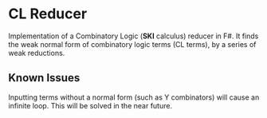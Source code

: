 # CL Reducer
Implementation of a Combinatory Logic (**SKI** calculus) reducer in F#. It finds the weak normal form of combinatory logic terms (CL terms), by a series of weak reductions.

## Known Issues
Inputting terms without a normal form (such as Y combinators) will cause an infinite loop. This will be solved in the near future.

